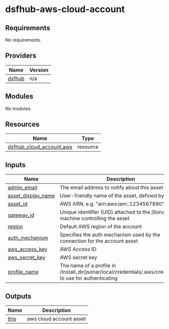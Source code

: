# dsfhub-aws-cloud-account

<!-- BEGIN_TF_DOCS -->
## Requirements

No requirements.

## Providers

| Name | Version |
|------|---------|
| <a name="provider_dsfhub"></a> [dsfhub](#provider\_dsfhub) | n/a |

## Modules

No modules.

## Resources

| Name | Type |
|------|------|
| [dsfhub_cloud_account.aws](https://registry.terraform.io/providers/imperva/dsfhub/latest/docs/resources/cloud_account) | resource |

## Inputs

| Name | Description | Type | Default | Required |
|------|-------------|------|---------|:--------:|
| <a name="input_admin_email"></a> [admin\_email](#input\_admin\_email) | The email address to notify about this asset | `string` | n/a | yes |
| <a name="input_asset_display_name"></a> [asset\_display\_name](#input\_asset\_display\_name) | User-friendly name of the asset, defined by user | `string` | n/a | yes |
| <a name="input_asset_id"></a> [asset\_id](#input\_asset\_id) | AWS ARN, e.g. "arn:aws:iam::1234567890" | `string` | n/a | yes |
| <a name="input_gateway_id"></a> [gateway\_id](#input\_gateway\_id) | Unique identifier (UID) attached to the jSonar machine controlling the asset | `string` | n/a | yes |
| <a name="input_region"></a> [region](#input\_region) | Default AWS region of the account | `string` | n/a | yes |
| <a name="input_auth_mechanism"></a> [auth\_mechanism](#input\_auth\_mechanism) | Specifies the auth mechanism used by the connection for the account asset | `string` | `"default"` | no |
| <a name="input_aws_access_key"></a> [aws\_access\_key](#input\_aws\_access\_key) | AWS Access ID | `string` | `null` | no |
| <a name="input_aws_secret_key"></a> [aws\_secret\_key](#input\_aws\_secret\_key) | AWS secret key | `string` | `null` | no |
| <a name="input_profile_name"></a> [profile\_name](#input\_profile\_name) | The name of a profile in /install\_dir/jsonar/local/credentials/.aws/credentials to use for authenticating | `string` | `null` | no |

## Outputs

| Name | Description |
|------|-------------|
| <a name="output_this"></a> [this](#output\_this) | aws cloud account asset |
<!-- END_TF_DOCS -->